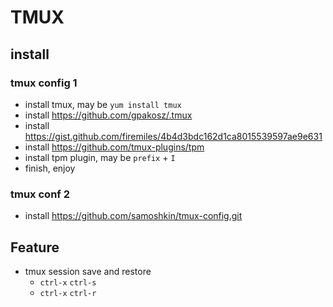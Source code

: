 # TMUX

## install 

### tmux config 1
- install tmux, may be `yum install tmux`
- install https://github.com/gpakosz/.tmux
- install https://gist.github.com/firemiles/4b4d3bdc162d1ca8015539597ae9e631
- install https://github.com/tmux-plugins/tpm
- install tpm plugin, may be `prefix` + `I`
- finish, enjoy

### tmux conf 2

 - install https://github.com/samoshkin/tmux-config.git

## Feature

- tmux session save and restore
    + `ctrl-x` `ctrl-s`   
    + `ctrl-x` `ctrl-r`
